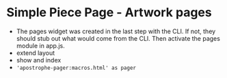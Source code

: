 # Simple Piece Page - Artwork pages

- The pages widget was created in the last step with the CLI. If not, they should stub out what would come from the CLI. Then activate the pages module in app.js.
- extend layout
- show and index
- `'apostrophe-pager:macros.html' as pager `
